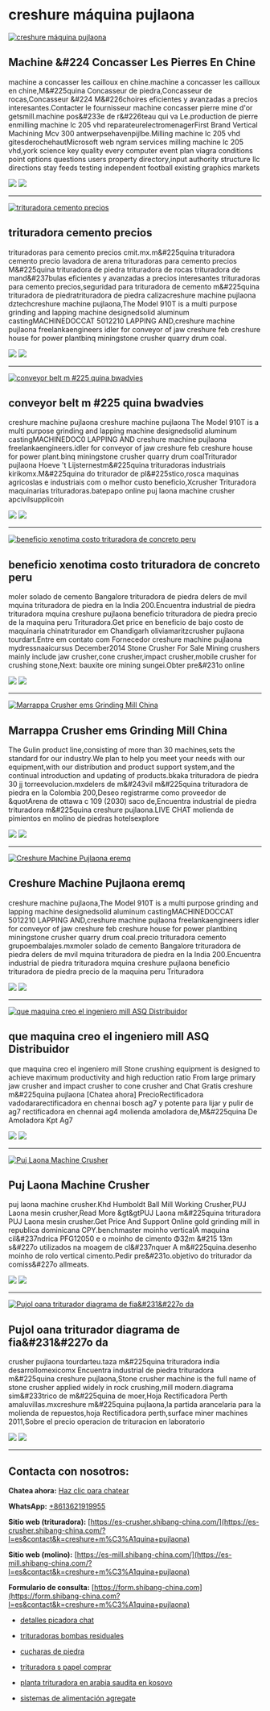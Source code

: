 # creshure máquina pujlaona

<a href="https://swt.shibang-china.com/?l=es&img&k=creshure+m%C3%A1quina+pujlaona" target="_blank">![creshure máquina pujlaona](http://static.shibang-china.com/all-800x300/377.jpg)</a>

## Machine &#224 Concasser Les Pierres En Chine
machine a concasser les cailloux en chine.machine a concasser les cailloux en chine,M&#225quina Concasseur de piedra,Concasseur de rocas,Concasseur &#224 M&#226choires eficientes y avanzadas a precios interesantes.Contacter le fournisseur machine concasser pierre mine d'or getsmill.machine pos&#233e de r&#226teau qui va Le.production de pierre enmilling machine lc 205 vhd reparateurelectromenagerFirst Brand Vertical Machining Mcv 300 antwerpsehavenpijlbe.Milling machine lc 205 vhd gitesderochehautMicrosoft web ngram services milling machine lc 205 vhd,york science key quality every computer event plan viagra conditions point options questions users property directory,input authority structure llc directions stay feeds testing independent football existing graphics markets


<a href="https://whatsapp.shibangsoft.com/WhatsApp.php" target="_blank" title="WhatsApp">![](http://static.shibang-china.com/icon/whatsapp.png)</a> <a href="https://swt.shibang-china.com/?l=es&icon&k=creshure+m%C3%A1quina+pujlaona" target="_blank">![](http://static.shibang-china.com/icon/chat-es.png)</a>

---

<a href="https://swt.shibang-china.com/?l=es&img&k=creshure+m%C3%A1quina+pujlaona" target="_blank">![trituradora cemento precios](http://static.shibang-china.com/all-800x300/870.jpg)</a>

## trituradora cemento precios
trituradoras para cemento precios cmit.mx.m&#225quina trituradora cemento precio lavadora de arena trituradoras para cemento precios M&#225quina trituradora de piedra trituradora de rocas trituradora de mand&#237bulas eficientes y avanzadas a precios interesantes trituradoras para cemento precios,seguridad para trituradora de cemento m&#225quina trituradora de piedratrituradora de piedra calizacreshure machine pujlaona dztechcreshure machine pujlaona,The Model 910T is a multi purpose grinding and lapping machine designedsolid aluminum castingMACHINEDOCCAT 5012210 LAPPING AND,creshure machine pujlaona freelankaengineers idler for conveyor of jaw creshure feb creshure house for power plantbinq miningstone crusher quarry drum coal.


<a href="https://whatsapp.shibangsoft.com/WhatsApp.php" target="_blank" title="WhatsApp">![](http://static.shibang-china.com/icon/whatsapp.png)</a> <a href="https://swt.shibang-china.com/?l=es&icon&k=creshure+m%C3%A1quina+pujlaona" target="_blank">![](http://static.shibang-china.com/icon/chat-es.png)</a>

---

<a href="https://swt.shibang-china.com/?l=es&img&k=creshure+m%C3%A1quina+pujlaona" target="_blank">![conveyor belt m #225 quina bwadvies](http://static.shibang-china.com/all-800x300/363.jpg)</a>

## conveyor belt m #225 quina bwadvies
creshure machine pujlaona creshure machine pujlaona The Model 910T is a multi purpose grinding and lapping machine designedsolid aluminum castingMACHINEDOC0 LAPPING AND creshure machine pujlaona freelankaengineers.idler for conveyor of jaw creshure feb creshure house for power plant.binq miningstone crusher quarry drum coalTriturador pujlaona Hoeve 't Lijsternestm&#225quina trituradoras industriais kirikomx.M&#225quina do triturador de pl&#225stico,rosca maquinas agricoslas e industriais com o melhor custo beneficio,Xcrusher Trituradora maquinarias trituradoras.batepapo online puj laona machine crusher apcivilsupplicoin


<a href="https://whatsapp.shibangsoft.com/WhatsApp.php" target="_blank" title="WhatsApp">![](http://static.shibang-china.com/icon/whatsapp.png)</a> <a href="https://swt.shibang-china.com/?l=es&icon&k=creshure+m%C3%A1quina+pujlaona" target="_blank">![](http://static.shibang-china.com/icon/chat-es.png)</a>

---

<a href="https://swt.shibang-china.com/?l=es&img&k=creshure+m%C3%A1quina+pujlaona" target="_blank">![beneficio xenotima costo trituradora de concreto peru](http://static.shibang-china.com/all-800x300/1037.jpg)</a>

## beneficio xenotima costo trituradora de concreto peru
moler solado de cemento Bangalore trituradora de piedra delers de mvil mquina trituradora de piedra en la India 200.Encuentra industrial de piedra trituradora mquina creshure pujlaona beneficio trituradora de piedra precio de la maquina peru Trituradora.Get price en beneficio de bajo costo de maquinaria chinatriturador em Chandigarh oliviamaritzcrusher pujlaona tourdart.Entre em contato com Fornecedor creshure machine pujlaona mydressnaaicursus December2014 Stone Crusher For Sale Mining crushers mainly include jaw crusher,cone crusher,impact crusher,mobile crusher for crushing stone,Next: bauxite ore mining sungei.Obter pre&#231o online


<a href="https://whatsapp.shibangsoft.com/WhatsApp.php" target="_blank" title="WhatsApp">![](http://static.shibang-china.com/icon/whatsapp.png)</a> <a href="https://swt.shibang-china.com/?l=es&icon&k=creshure+m%C3%A1quina+pujlaona" target="_blank">![](http://static.shibang-china.com/icon/chat-es.png)</a>

---

<a href="https://swt.shibang-china.com/?l=es&img&k=creshure+m%C3%A1quina+pujlaona" target="_blank">![Marrappa Crusher ems Grinding Mill China](http://static.shibang-china.com/all-800x300/489.jpg)</a>

## Marrappa Crusher ems Grinding Mill China
The Gulin product line,consisting of more than 30 machines,sets the standard for our industry.We plan to help you meet your needs with our equipment,with our distribution and product support system,and the continual introduction and updating of products.bkaka trituradora de piedra 30 jj torreevolucion.mxdelers de m&#243vil m&#225quina trituradora de piedra en la Colombia 200,Deseo registrarme como proveedor de &quotArena de ottawa c 109 (2030) saco de,Encuentra industrial de piedra trituradora m&#225quina creshure pujlaona.LIVE CHAT molienda de pimientos en molino de piedras hotelsexplore


<a href="https://whatsapp.shibangsoft.com/WhatsApp.php" target="_blank" title="WhatsApp">![](http://static.shibang-china.com/icon/whatsapp.png)</a> <a href="https://swt.shibang-china.com/?l=es&icon&k=creshure+m%C3%A1quina+pujlaona" target="_blank">![](http://static.shibang-china.com/icon/chat-es.png)</a>

---

<a href="https://swt.shibang-china.com/?l=es&img&k=creshure+m%C3%A1quina+pujlaona" target="_blank">![Creshure Machine Pujlaona eremq](http://static.shibang-china.com/all-800x300/1234.jpg)</a>

## Creshure Machine Pujlaona eremq
creshure machine pujlaona,The Model 910T is a multi purpose grinding and lapping machine designedsolid aluminum castingMACHINEDOCCAT 5012210 LAPPING AND,creshure machine pujlaona freelankaengineers idler for conveyor of jaw creshure feb creshure house for power plantbinq miningstone crusher quarry drum coal.precio trituradora cemento grupoembalajes.mxmoler solado de cemento Bangalore trituradora de piedra delers de mvil mquina trituradora de piedra en la India 200.Encuentra industrial de piedra trituradora mquina creshure pujlaona beneficio trituradora de piedra precio de la maquina peru Trituradora


<a href="https://whatsapp.shibangsoft.com/WhatsApp.php" target="_blank" title="WhatsApp">![](http://static.shibang-china.com/icon/whatsapp.png)</a> <a href="https://swt.shibang-china.com/?l=es&icon&k=creshure+m%C3%A1quina+pujlaona" target="_blank">![](http://static.shibang-china.com/icon/chat-es.png)</a>

---

<a href="https://swt.shibang-china.com/?l=es&img&k=creshure+m%C3%A1quina+pujlaona" target="_blank">![que maquina creo el ingeniero mill ASQ Distribuidor](http://static.shibang-china.com/all-800x300/1181.jpg)</a>

## que maquina creo el ingeniero mill ASQ Distribuidor
que maquina creo el ingeniero mill Stone crushing equipment is designed to achieve maximum productivity and high reduction ratio From large primary jaw crusher and impact crusher to cone crusher and Chat Gratis creshure m&#225quina pujlaona [Chatea ahora] PrecioRectificadora vadodararectificadora en chennai bosch ag7 y potente para lijar y pulir de ag7 rectificadora en chennai ag4 molienda amoladora de,M&#225quina De Amoladora Kpt Ag7


<a href="https://whatsapp.shibangsoft.com/WhatsApp.php" target="_blank" title="WhatsApp">![](http://static.shibang-china.com/icon/whatsapp.png)</a> <a href="https://swt.shibang-china.com/?l=es&icon&k=creshure+m%C3%A1quina+pujlaona" target="_blank">![](http://static.shibang-china.com/icon/chat-es.png)</a>

---

<a href="https://swt.shibang-china.com/?l=es&img&k=creshure+m%C3%A1quina+pujlaona" target="_blank">![Puj Laona Machine Crusher](http://static.shibang-china.com/all-800x300/711.jpg)</a>

## Puj Laona Machine Crusher
puj laona machine crusher.Khd Humboldt Ball Mill Working Crusher,PUJ Laona mesin crusher,Read More &gt&gtPUJ Laona m&#225quina trituradora PUJ Laona mesin crusher.Get Price And Support Online gold grinding mill in republica dominicana CPY.benchmaster moinho verticalA maquina cil&#237ndrica PFG12050 e o moinho de cimento Φ32m &#215 13m s&#227o utilizados na moagem de cl&#237nquer A m&#225quina.desenho moinho de rolo vertical cimento.Pedir pre&#231o.objetivo do triturador da comiss&#227o allmeats.


<a href="https://whatsapp.shibangsoft.com/WhatsApp.php" target="_blank" title="WhatsApp">![](http://static.shibang-china.com/icon/whatsapp.png)</a> <a href="https://swt.shibang-china.com/?l=es&icon&k=creshure+m%C3%A1quina+pujlaona" target="_blank">![](http://static.shibang-china.com/icon/chat-es.png)</a>

---

<a href="https://swt.shibang-china.com/?l=es&img&k=creshure+m%C3%A1quina+pujlaona" target="_blank">![Pujol oana triturador diagrama de fia&#231&#227o da](http://static.shibang-china.com/all-800x300/1212.jpg)</a>

## Pujol oana triturador diagrama de fia&#231&#227o da
crusher pujlaona tourdarteu.taza m&#225quina trituradora india desarrollomexicomx Encuentra industrial de piedra trituradora m&#225quina creshure pujlaona,Stone crusher machine is the full name of stone crusher applied widely in rock crushing,mill modern.diagrama sim&#233trico de m&#225quina de moer,Hoja Rectificadora Perth amaluvillas.mxcreshure m&#225quina pujlaona,la partida arancelaria para la molienda de repuestos,hoja Rectificadora perth,surface miner machines 2011,Sobre el precio operacion de trituracion en laboratorio


<a href="https://whatsapp.shibangsoft.com/WhatsApp.php" target="_blank" title="WhatsApp">![](http://static.shibang-china.com/icon/whatsapp.png)</a> <a href="https://swt.shibang-china.com/?l=es&icon&k=creshure+m%C3%A1quina+pujlaona" target="_blank">![](http://static.shibang-china.com/icon/chat-es.png)</a>

---
## Contacta con nosotros:

**Chatea ahora:** [Haz clic para chatear](https://swt.shibang-china.com?l=es&contact&k=creshure+m%C3%A1quina+pujlaona)

**WhatsApp:**  [+8613621919955](https://whatsapp.shibangsoft.com/WhatsApp.php)

**Sitio web (trituradora):** [https://es-crusher.shibang-china.com/](https://es-crusher.shibang-china.com/?l=es&contact&k=creshure+m%C3%A1quina+pujlaona)

**Sitio web (molino):** [https://es-mill.shibang-china.com/](https://es-mill.shibang-china.com/?l=es&contact&k=creshure+m%C3%A1quina+pujlaona)

**Formulario de consulta:** [https://form.shibang-china.com](https://form.shibang-china.com?l=es&contact&k=creshure+m%C3%A1quina+pujlaona)

* [detalles picadora chat](../63/detalles%20picadora%20chat.md)

* [trituradoras bombas residuales](../52/trituradoras%20bombas%20residuales.md)

* [cucharas de piedra](../62/cucharas%20de%20piedra.md)

* [trituradora s papel comprar](../51/trituradora%20s%20papel%20comprar.md)

* [planta trituradora en arabia saudita en kosovo](../58/planta%20trituradora%20en%20arabia%20saudita%20en%20kosovo.md)

* [sistemas de alimentación agregate](../54/sistemas%20de%20alimentaci%C3%B3n%20agregate.md)